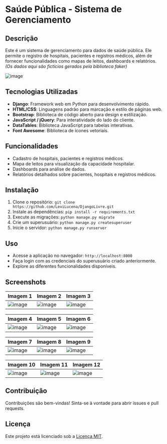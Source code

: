 # Saúde Pública - Sistema de Gerenciamento

## Descrição
Este é um sistema de gerenciamento para dados de saúde pública. Ele permite o registro de hospitais, pacientes e registros médicos, além de fornecer funcionalidades como mapas de leitos, dashboards e relatórios. *(Os dados aqui são fictícios gerados pela biblioteca faker)*

![image](https://github.com/LeviLucena/DjangoLivre/assets/34045910/82305e66-0750-4255-b00d-46088b5e04b3)

## Tecnologias Utilizadas
- **Django**: Framework web em Python para desenvolvimento rápido.
- **HTML/CSS**: Linguagens padrão para marcação e estilo de páginas web.
- **Bootstrap**: Biblioteca de código aberto para design e estilização.
- **JavaScript / jQuery**: Para interatividade do lado do cliente.
- **DataTables**: Biblioteca JavaScript para tabelas interativas.
- **Font Awesome**: Biblioteca de ícones vetoriais.

## Funcionalidades
- Cadastro de hospitais, pacientes e registros médicos.
- Mapa de leitos para visualização da capacidade hospitalar.
- Dashboards para análise de dados.
- Relatórios detalhados sobre pacientes, hospitais e registros médicos.

## Instalação
1. Clone o repositório: `git clone https://github.com/LeviLucena/DjangoLivre.git`
2. Instale as dependências: `pip install -r requirements.txt`
3. Execute as migrações: `python manage.py migrate`
4. Crie um superusuário: `python manage.py createsuperuser`
5. Inicie o servidor: `python manage.py runserver`

## Uso
- Acesse a aplicação no navegador: `http://localhost:8000`
- Faça login com as credenciais do superusuário criado anteriormente.
- Explore as diferentes funcionalidades disponíveis.

## Screenshots

| Imagem 1 | Imagem 2 | Imagem 3 |
| ---------| ---------| ---------|
| ![image](https://github.com/LeviLucena/DjangoLivre/assets/34045910/c25d3769-5886-495a-9a40-6ea5aa082b0d) | ![image](https://github.com/LeviLucena/DjangoLivre/assets/34045910/4b8c5fd6-d57d-490f-a0b3-7ec07415437c) | ![image](https://github.com/LeviLucena/DjangoLivre/assets/34045910/0b95b00f-350d-4960-9b3b-58b3cd29aa61)

| Imagem 4 | Imagem 5 | Imagem 6 |
| ---------| ---------| ---------|
| ![image](https://github.com/LeviLucena/DjangoLivre/assets/34045910/94c7cbfa-38cc-43b8-bfe9-0805893fbe61) | ![image](https://github.com/LeviLucena/DjangoLivre/assets/34045910/e98594b0-cb5f-4f69-935b-c71cb15fc9fd) | ![image](https://github.com/LeviLucena/DjangoLivre/assets/34045910/1a519838-9f15-434c-a5d4-25225e90c925) 

| Imagem 7 | Imagem 8 | Imagem 9 |
| ---------| ---------| ---------|
| ![image](https://github.com/LeviLucena/DjangoLivre/assets/34045910/72a015b9-3f96-472b-aebf-e2f27ed241f5) | ![image](https://github.com/LeviLucena/DjangoLivre/assets/34045910/29cae4f8-7cf1-4679-bdfa-695bef14e140) | ![image](https://github.com/LeviLucena/DjangoLivre/assets/34045910/d5a51242-f33f-43c1-bc2c-03c7a991931d) 

| Imagem 10 | Imagem 11 | Imagem 12 |
| ---------| ---------| ---------|
| ![image](https://github.com/LeviLucena/DjangoLivre/assets/34045910/595aeb57-809e-4e13-a980-c3588b098b81) | ![image](https://github.com/LeviLucena/DjangoLivre/assets/34045910/cf355545-7825-437d-b943-d56b8d2edb2f) | ![image](https://github.com/LeviLucena/DjangoLivre/assets/34045910/1a7483e7-7767-44f8-acd4-91c55e4a0df6) 

## Contribuição
Contribuições são bem-vindas! Sinta-se à vontade para abrir issues e pull requests.

## Licença
Este projeto está licenciado sob a [Licença MIT](LICENSE).
